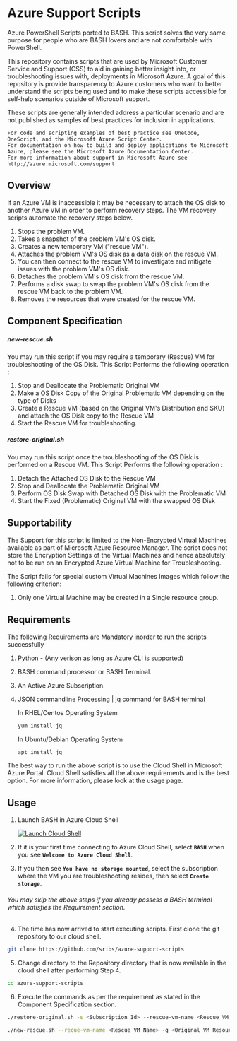 # Azure Support Scripts
Azure PowerShell Scripts ported to BASH. This script solves the very same purpose for people who are BASH lovers and are not comfortable with PowerShell.

This repository contains scripts that are used by Microsoft Customer Service and Support (CSS) to aid in gaining better insight into, or troubleshooting issues with, deployments in Microsoft Azure. A goal of this repository is provide transparency to Azure customers who want to better understand the scripts being used and to make these scripts accessible for self-help scenarios outside of Microsoft support.

These scripts are generally intended address a particular scenario and are not published as samples of best practices for inclusion in applications.

    For code and scripting examples of best practice see OneCode, OneScript, and the Microsoft Azure Script Center.
    For documentation on how to build and deploy applications to Microsoft Azure, please see the Microsoft Azure Documentation Center.
    For more information about support in Microsoft Azure see http://azure.microsoft.com/support

## Overview
If an Azure VM is inaccessible it may be necessary to attach the OS disk to another Azure VM in order to perform recovery steps. The VM recovery scripts automate the recovery steps below.

1. Stops the problem VM.
2. Takes a snapshot of the problem VM's OS disk.
3. Creates a new temporary VM ("rescue VM"). 
4. Attaches the problem VM's OS disk as a data disk on the rescue VM.
5. You can then connect to the rescue VM to investigate and mitigate issues with the problem VM's OS disk.
6. Detaches the problem VM's OS disk from the rescue VM.
7. Performs a disk swap to swap the problem VM's OS disk from the rescue VM back to the problem VM.
8. Removes the resources that were created for the rescue VM.

## Component Specification
##### new-rescue.sh
You may run this script if you may require a temporary (Rescue) VM for troubleshooting of the OS Disk.
This Script Performs the following operation :
1. Stop and Deallocate the Problematic Original VM
2. Make a OS Disk Copy of the Original Problematic VM depending on the type of Disks
3. Create a Rescue VM (based on the Original VM's Distribution and SKU) and attach the OS Disk copy to the Rescue VM
4. Start the Rescue VM for troubleshooting.

##### restore-original.sh
You may run this script once the troubleshooting of the OS Disk is performed on a Rescue VM.
This Script Performs the following operation :
1. Detach the Attached OS Disk to the Rescue VM
2. Stop and Deallocate the Problematic Original VM
3. Perform OS Disk Swap with Detached OS Disk with the Problematic VM
4. Start the Fixed (Problematic) Original VM with the swapped OS Disk

## Supportability
The Support for this script is limited to the Non-Encrypted Virtual Machines available as part of Microsoft Azure Resource Manager.
The script does not store the Encryption Settings of the Virtual Machines and hence absolutely not to be run on an Encrypted Azure Virtual Machine for Troubleshooting.

The Script fails for special custom Virtual Machines Images which follow the following criterion:
1. Only one Virtual Machine may be created in a Single resource group.

## Requirements
The following Requirements are Mandatory inorder to run the scripts successfully
1. Python - (Any verison as long as Azure CLI is supported)
2. BASH command processor or BASH Terminal.
3. An Active Azure Subscription.
4. JSON commandline Processing | jq command for BASH terminal

    In RHEL/Centos Operating System
      ``` bash
      yum install jq
      ```
    In Ubuntu/Debian Operating System
    ``` bash
    apt install jq
    ```
 
The best way to run the above script is to use the Cloud Shell in Microsoft Azure Portal. Cloud Shell satisfies all the above requirements and is the best option. For more information, please look at the usage page.

## Usage
1. Launch BASH in Azure Cloud Shell 

   <a href="https://shell.azure.com/" target="_blank"><img border="0" alt="Launch Cloud Shell" src="https://shell.azure.com/images/launchcloudshell@2x.png"></a>

2. If it is your first time connecting to Azure Cloud Shell, select **`BASH`** when you see **`Welcome to Azure Cloud Shell`**. 

3. If you then see **`You have no storage mounted`**, select the subscription where the VM you are troubleshooting resides, then select **`Create storage`**.

###### You may skip the above steps if you already possess a BASH terminal which satisfies the Requirement section.

4. The time has now arrived to start executing scripts. First clone the git repository to our cloud shell.
``` bash
git clone https://github.com/sribs/azure-support-scripts
```

5. Change directory to the Repository directory that is now available in the cloud shell after performing Step 4.
``` bash
cd azure-support-scripts
```

6. Execute the commands as per the requirement as stated in the Component Specification section.
``` bash
./restore-original.sh -s <Subscription Id> --rescue-vm-name <Rescue VM Name> --rescue-resource-group <Rescue VM Resource Group> -g <Original VM's resource group> -n <Original VM Name> --os-disk <FIxed OS Disk now used for OS Disk Swap>
```

``` bash
./new-rescue.sh --recue-vm-name <Rescue VM Name> -g <Original VM Resource Group> -n <Original VM Name> -s <Subscription Id> -u <Admin Username for Rescue VM> -p <Admin Password for Rescue VM>
```
